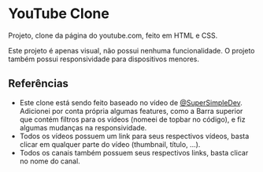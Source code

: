 # YouTube Clone
Projeto, clone da página do youtube.com, feito em HTML e CSS.

Este projeto é apenas visual, não possui nenhuma funcionalidade. O projeto também possui responsividade para dispositivos menores.

## Referências
* Este clone está sendo feito baseado no vídeo de [@SuperSimpleDev](https://www.youtube.com/watch?v=G3e-cpL7ofc&t=9387s&ab_channel=SuperSimpleDev). Adicionei por conta própria algumas features, como a Barra superior que contém filtros para os vídeos (nomeei de topbar no código), e fiz algumas mudanças na responsividade.
* Todos os vídeos possuem um link para seus respectivos vídeos, basta clicar em qualquer parte do vídeo (thumbnail, título, ...).
* Todos os canais também possuem seus respectivos links, basta clicar no nome do canal.

